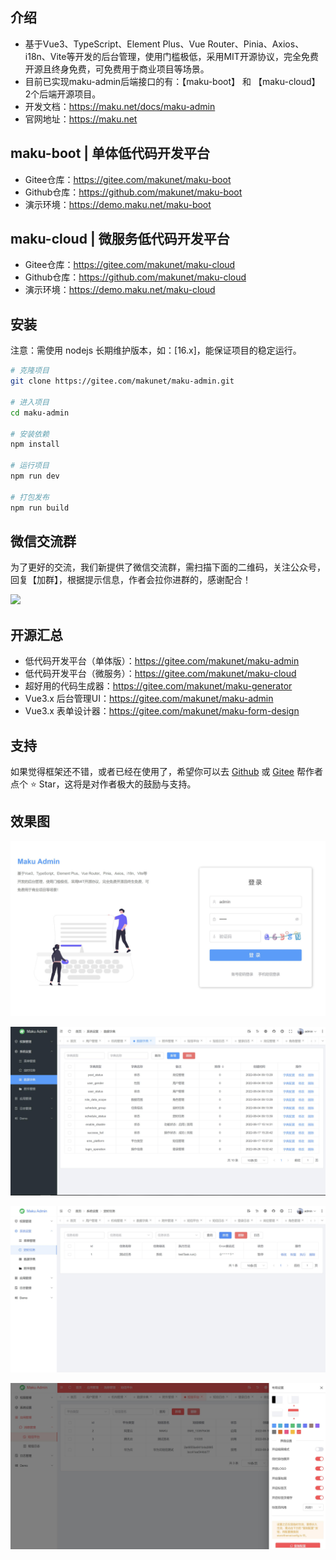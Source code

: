 ## 介绍
- 基于Vue3、TypeScript、Element Plus、Vue Router、Pinia、Axios、i18n、Vite等开发的后台管理，使用门槛极低，采用MIT开源协议，完全免费开源且终身免费，可免费用于商业项目等场景。
- 目前已实现maku-admin后端接口的有：【maku-boot】 和 【maku-cloud】 2个后端开源项目。
- 开发文档：https://maku.net/docs/maku-admin
- 官网地址：https://maku.net

## maku-boot | 单体低代码开发平台
- Gitee仓库：https://gitee.com/makunet/maku-boot
- Github仓库：https://github.com/makunet/maku-boot
- 演示环境：https://demo.maku.net/maku-boot


## maku-cloud | 微服务低代码开发平台
- Gitee仓库：https://gitee.com/makunet/maku-cloud
- Github仓库：https://github.com/makunet/maku-cloud
- 演示环境：https://demo.maku.net/maku-cloud


## 安装
注意：需使用 nodejs 长期维护版本，如：[16.x]，能保证项目的稳定运行。

```bash
# 克隆项目
git clone https://gitee.com/makunet/maku-admin.git

# 进入项目
cd maku-admin

# 安装依赖
npm install

# 运行项目
npm run dev

# 打包发布
npm run build
```


## 微信交流群
为了更好的交流，我们新提供了微信交流群，需扫描下面的二维码，关注公众号，回复【加群】，根据提示信息，作者会拉你进群的，感谢配合！

![](https://maku.net/app/img/qrcode.jpg)


## 开源汇总
- 低代码开发平台（单体版）：https://gitee.com/makunet/maku-admin
- 低代码开发平台（微服务）：https://gitee.com/makunet/maku-cloud
- 超好用的代码生成器：https://gitee.com/makunet/maku-generator
- Vue3.x 后台管理UI：https://gitee.com/makunet/maku-admin
- Vue3.x 表单设计器：https://gitee.com/makunet/maku-form-design



## 支持
如果觉得框架还不错，或者已经在使用了，希望你可以去 [Github](https://github.com/makunet/maku-admin) 或 [Gitee](https://gitee.com/makunet/maku-admin) 帮作者点个 ⭐ Star，这将是对作者极大的鼓励与支持。

## 效果图
![输入图片说明](public/images/1.jpg)

![输入图片说明](public/images/2.jpg)

![输入图片说明](public/images/3.jpg)

![输入图片说明](public/images/4.jpg)

